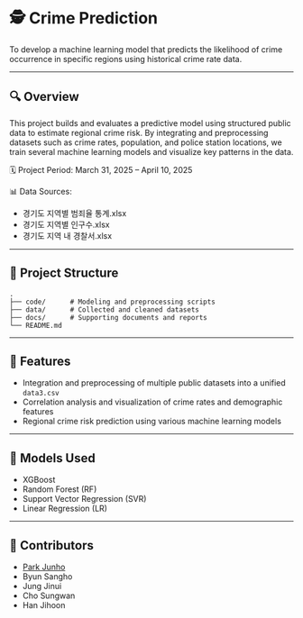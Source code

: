 # 🕵️ Crime Prediction

To develop a machine learning model that predicts the likelihood of crime occurrence in specific regions using historical crime rate data.

---

## 🔍 Overview

This project builds and evaluates a predictive model using structured public data to estimate regional crime risk. By integrating and preprocessing datasets such as crime rates, population, and police station locations, we train several machine learning models and visualize key patterns in the data.

🗓️ Project Period: March 31, 2025 – April 10, 2025

📊 Data Sources:  
- 경기도 지역별 범죄율 통계.xlsx  
- 경기도 지역별 인구수.xlsx  
- 경기도 지역 내 경찰서.xlsx

---

## 📂 Project Structure
```
.
├── code/      # Modeling and preprocessing scripts
├── data/      # Collected and cleaned datasets
├── docs/      # Supporting documents and reports
└── README.md
```

---

## 🚀 Features

- Integration and preprocessing of multiple public datasets into a unified `data3.csv`  
- Correlation analysis and visualization of crime rates and demographic features  
- Regional crime risk prediction using various machine learning models  

---

## 🧪 Models Used

- XGBoost  
- Random Forest (RF)  
- Support Vector Regression (SVR)  
- Linear Regression (LR)

---

## 👥 Contributors

- [Park Junho](https://github.com/Moulru)  
- Byun Sangho  
- Jung Jinui  
- Cho Sungwan  
- Han Jihoon  
